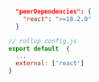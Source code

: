 ```json
  "peerDependencies": {
    "react": ">=18.2.0"
  }
```

```javascript
// rollup.config.js
export default  {
  ...
  external: ['react']
}
```